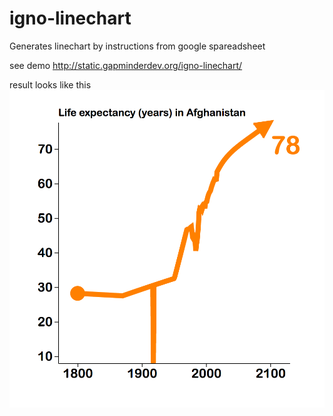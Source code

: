 # igno-linechart
Generates linechart by instructions from google spareadsheet

see demo
http://static.gapminderdev.org/igno-linechart/

result looks like this 
![Image of generated linechart](https://raw.githubusercontent.com/Gapminder/igno-linechart/master/readme.png)

